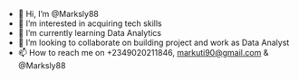 - 👋 Hi, I’m @Marksly88
- 👀 I’m interested in acquiring tech skills 
- 🌱 I’m currently learning Data Analytics 
- 💞️ I’m looking to collaborate on building project and work as Data Analyst
- 📫 How to reach me on +2349020211846, markuti90@gmail.com &  @Marksly88 

<!---
Marksly88/Marksly88 is a ✨ special ✨ repository because its `README.md` (this file) appears on your GitHub profile.
You can click the Preview link to take a look at your changes.
--->
